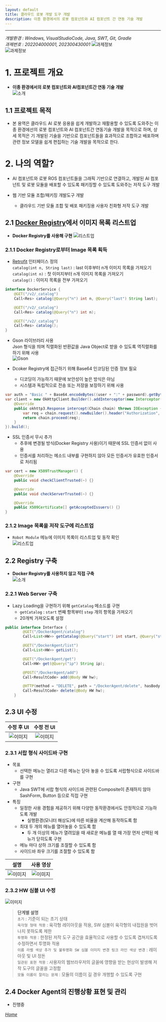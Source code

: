 ```yaml
---
layout: default
title: 클라우드 로봇 개발 도구 개발
description: 이종 환경에서의 로봇 컴포넌트와 AI 컴포넌트 간 연동 기술 개발
---
```


* * *

_개발환경 :  Windows, VisualStudioCode, Java, SWT, Git, Gradle_  
_과제번호 : 202204000001, 202300430001_
![과제정보](./imgs/project-003-img1.png)  
![과제정보](./imgs/project-003-img2.png)  

# 1. 프로젝트 개요  
+ **이종 환경에서의 로봇 컴포넌트와 AI컴포넌트간 연동 기술 개발**  
![소개](./imgs/project-003-img3.jpg)  

## 1.1 프로젝트 목적  
+ 본 용역은 클라우드 AI 로봇 응용을 쉽게 개발하고 재활용할 수 있도록 도와주는 이종 환경에선의 로봇 컴포넌트와 AI 컴포넌트간 연동기술 개발을 목적으로 하며, 상세 목적은 기 개발된 기술을 기반으로 컴포넌트들을 효과적으로 조합하고 배포하며 관련 정보 모델을 쉽게 편집하는 기술 개발을 목적으로 한다.  

# 2. 나의 역할?  
+ AI 컴포넌트와 로봇 ROS 컴포넌트들을 그래픽 기반으로 연결하고, 개발된 AI 컴포넌트 및 로봇 모듈을 배포할 수 있도록 패키징할 수 있도록 도와주는 저작 도구 개발  

+ 웹 기반 모듈 조합/패키징 개발도구 개발  
  + 클라우드 기반 모듈 조합 및 배포 패키징용 사용자 친화형 저작 도구 개발  

## 2.1 [Docker Registry](https://docs.docker.com/registry/spec/api/)에서 이미지 목록 리스트업  
+ **Docker Registry를 사용해 구현**
![리스트업](./imgs/project-003-img6.png)

### 2.1.1 Docker Registry로부터 Image 목록 획득  
+ [Retrofit](https://square.github.io/retrofit/) 인터페이스 정의  
`catalog(int n, String last)` : last 이후부터 n개 이미지 목록을 가져오기  
`catalog(int n)` : 첫 이미지부터 n개 이미지 목록을 가져오기  
`catalog()` : 이미지 목록을 전부 가져오기  

```java
interface DockerService {
    @GET("/v2/_catalog")
    Call<Res> catalog(@Query("n") int n, @Query("last") String last);

    @GET("/v2/_catalog")
    Call<Res> catalog(@Query("n") int n);

    @GET("/v2/_catalog")
    Call<Res> catalog();
}
```

+ Gson 라이브러리 사용  
Json 형식을 띄며 직렬화된 반환값을 Java Object로 받을 수 있도록 역직렬화를 하기 위해 사용  
![Gson](./imgs/project-003-img4.png)  

+ Dcoker Registry에 접근하기 위해 Base64 인코딩된 인증 정보 필요  
  + 디코딩이 가능하기 때문에 보안성이 높은 방식은 아님  
  + 시스템과 독립적으로 전송 또는 저장을 보장하기 위해 사용  

```java
var auth = "Basic " + Base64.encodeBytes((user + ":" + password).getBytes());
var client = new OkHttpClient.Builder().addInterceptor(new Interceptor() {
    @Override
    public okhttp3.Response intercept(Chain chain) throws IOException {
        var req = chain.request().newBuilder().header("Authorization", auth).build();
        return chain.proceed(req);
    }
}).build();
```

+ SSL 인증서 무시 추가
  + 추후에 변경될 방식(Docker Registry 사용)이기 때문에 SSL 인증서 없이 사용  
  + 인증서를 처리하는 메소드 내부를 구현하지 않아 모든 인증서가 유효한 인증서로 처리됨  

```java
var cert = new X509TrustManager() {
    @Override
    public void checkClientTrusted(~) {}

    @Override
    public void checkServerTrusted(~) {}

    @Override
    public X509Certificate[] getAcceptedIssuers() {}
}
```

### 2.1.2 Image 목록을 저작 도구에 리스트업  
+ `Robot Module` 메뉴에 이미지 목록이 리스트업 및 동작 확인  
![리스트업](./imgs/project-003-img5.gif)  

## 2.2 Registry 구축  
+ **Docker Registry를 사용하지 않고 직접 구축**  
![소개](./imgs/project-003-img7.png)  

### 2.2.1 Web Server 구축  
+ Lazy Loading을 구현하기 위해 `getCatalog` 메소드를 구현
  + `getCatalog` : `start` 번째 항목부터 `step` 개의 항목을 가져오기
  + 20개씩 가져오도록 설정

```java
public interface Interface {
        @GET("/DockerAgent/catalog")
        Call<List<HW>> getCatalog(@Query("start") int start, @Query("step") int step);

        @GET("/DockerAgent/list")
        Call<List<HW>> getList();

        @GET("/DockerAgent/get")
        Call<HW> get(@Query("ip") String ip);

        @POST("/DockerAgent/add")
        Call<ResultCode> add(@Body HW hw);

        @HTTP(method = "DELETE", path = "/DockerAgent/delete", hasBody = true)
        Call<ResultCode> delete(@Body HW hw);
    }
```

## 2.3 UI 수정  

| 수정 후 UI | 수정 전 UI|
|:-----:|:---------:|
|![이미지](./imgs/project-003-img3.jpg)|![이미지](./imgs/project-003-img8.png)|

### 2.3.1 서랍 형식 사이드바 구현
+ 목표  
  + 선택한 메뉴는 열리고 다른 메뉴는 닫아 놓을 수 있도록 서랍형식으로 사이드바를 구현
+ 구현  
  + Java SWT에 서랍 형식의 사이드바 관련된 Composite이 존재하지 않아 SashForm, Button 등으로 직접 구현
+ 특징  
  + 일정한 사용 경험을 제공하기 위해 다양한 동작환경에서도 안정적으로 기능하도록 개발
    + 실행환경(모니터 해상도)에 따른 비율을 계산해 동작하도록 함
  + 최대 두 개의 메뉴를 열어놓을 수 있도록 함
    + 두 개 이상의 메뉴가 열려있을 때 새로운 메뉴를 열 때 가장 먼저 선택된 메뉴가 닫히도록 구현
  + 메뉴 마다 상하 크기를 조절할 수 있도록 함
  + 사이드바 좌우 크기를 조절할 수 있도록 함
  
| 설명 | 사용 영상|
|:-----:|:---------:|
|![이미지](./imgs/project-003-img10.png)|![이미지](./imgs/project-003-img11.gif)|

### 2.3.2 HW 심볼 UI 수정
![이미지](./imgs/project-003-img12.png)  
> **단계별 설명**  
> `초기` : 기준이 되는 초기 상태  
> `육각형 형태 적용` : 육각형 레이아웃을 적용, SW 심볼이 육각형의 내접원을 벗어나지 못하도록 제한  
> `투명화 적용` : 한정된 저작 도구 공간을 효율적으로 사용할 수 있도록 겹쳐지도록 수정하면서 투명화 적용  
> `이름 라벨 색상 추가 및 불투명화 SW 심볼 이미지 변경 링크 라인 색상 변경` : 레이아웃 및 UI 정돈  
> `일관된 표현 적용` : 사용자의 웹브라우저의 글꼴에 영향을 받는 현상이 발생해 저작 도구의 글꼴을 고정함  
> `모듈 이름이 잘리는 문제` : 모듈의 이름이 길 경우 개행할 수 있도록 구현  

## 2.4 Docker Agent의 진행상황 표현 및 관리
+ 진행중

[*Home*](./)